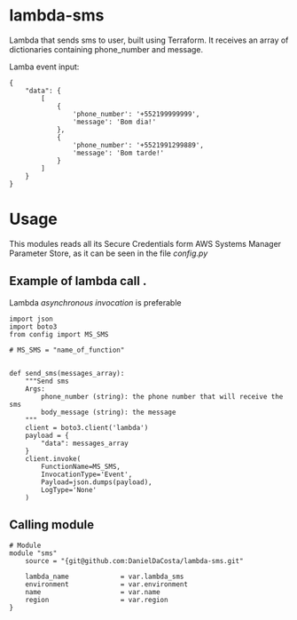 # lambda-sms

Lambda that sends sms to user, built using Terraform. It receives an array of dictionaries containing
phone_number and message.

Lamba event input:

```
{
    "data": {
        [
            {
                'phone_number': '+552199999999',
                'message': 'Bom dia!'
            },
            {
                'phone_number': '+5521991299889',
                'message': 'Bom tarde!'
            }
        ]
    }
}
```

# Usage

This modules reads all its Secure Credentials form AWS Systems Manager Parameter Store, as it can be seen in the file *config.py*

## Example of lambda call .

Lambda *asynchronous invocation* is preferable

```
import json
import boto3
from config import MS_SMS

# MS_SMS = "name_of_function"


def send_sms(messages_array):
    """Send sms
    Args:
        phone_number (string): the phone number that will receive the sms
        body_message (string): the message
    """
    client = boto3.client('lambda')
    payload = {
        "data": messages_array
    }
    client.invoke(
        FunctionName=MS_SMS,
        InvocationType='Event',
        Payload=json.dumps(payload),
        LogType='None'
    )

```

## Calling module

```
# Module 
module "sms" 
    source = "{git@github.com:DanielDaCosta/lambda-sms.git"

    lambda_name             = var.lambda_sms
    environment             = var.environment
    name                    = var.name
    region                  = var.region
}
```
